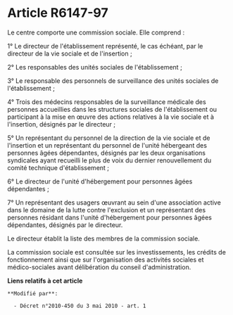 # Article R6147-97

Le centre comporte une commission sociale. Elle comprend : 

1° Le directeur de l'établissement représenté, le cas échéant, par le directeur de la vie sociale et de l'insertion ; 

2° Les responsables des unités sociales de l'établissement ; 

3° Le responsable des personnels de surveillance des unités sociales de l'établissement ; 

4° Trois des médecins responsables de la surveillance médicale des personnes accueillies dans les structures sociales de
l'établissement ou participant à la mise en œuvre des actions relatives à la vie sociale et à l'insertion, désignés par le
directeur ; 

5° Un représentant du personnel de la direction de la vie sociale et de l'insertion et un représentant du personnel de
l'unité hébergeant des personnes âgées dépendantes, désignés par les deux organisations syndicales ayant recueilli le plus de
voix du dernier renouvellement du comité technique d'établissement ; 

6° Le directeur de l'unité d'hébergement pour personnes âgées dépendantes ; 

7° Un représentant des usagers œuvrant au sein d'une association active dans le domaine de la lutte contre l'exclusion et un
représentant des personnes résidant dans l'unité d'hébergement pour personnes âgées dépendantes, désignés par le directeur. 

Le directeur établit la liste des membres de la commission sociale. 

La commission sociale est consultée sur les investissements, les crédits de fonctionnement ainsi que sur l'organisation des
activités sociales et médico-sociales avant délibération du conseil d'administration.

**Liens relatifs à cet article**

	**Modifié par**:

	  - Décret n°2010-450 du 3 mai 2010 - art. 1
